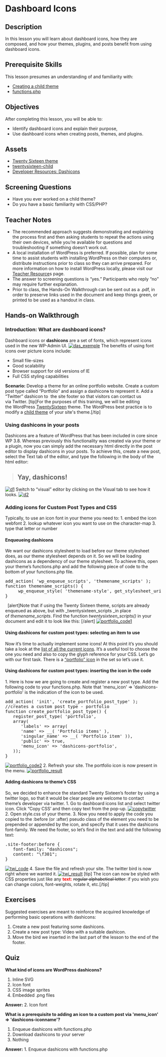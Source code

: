 # Dashboard Icons

## Description

In this lesson you will learn about dashboard icons, how they are composed, and how your themes, plugins, and posts benefit from using dashboard icons.

## Prerequisite Skills

This lesson presumes an understanding of and familiarity with:

*   [Creating a child theme](https://make.wordpress.org/training/handbook/theme-school/child-themes/)
*   [functions.php](https://make.wordpress.org/training/handbook/theme-school/what-to-include-in-functions-php/)

## Objectives

After completing this lesson, you will be able to:

*   Identify dashboard icons and explain their purpose,
*   Use dashboard icons when creating posts, themes, and plugins.

## Assets

*   [Twenty Sixteen theme](https://wordpress.org/themes/twentysixteen/)
*   [twentysixteen-child](https://make.wordpress.org/training/files/2014/10/twentysixteen-child.zip)
*   [Developer Resources: Dashicons](https://developer.wordpress.org/resource/dashicons/)

## Screening Questions

*   Have you ever worked on a child theme?
*   Do you have a basic familiarity with CSS/PHP?

## Teacher Notes

*   The recommended approach suggests demonstrating and explaining the process first and then asking students to repeat the actions using their own devices, while you’re available for questions and troubleshooting if something doesn’t work out.
*   A local installation of WordPress is preferred. If possible, plan for some time to assist students with installing WordPress on their computers or, distribute instructions prior to class so they can arrive prepared. For more information on how to install WordPress locally, please visit our [Teacher Resource](https://make.wordpress.org/training/teacher-resources/)s page.
*   The answer to screening questions is “yes.” Participants who reply “no” may require further explanation.
*   Prior to class, the Hands-On Walkthrough can be sent out as a .pdf, in order to preserve links used in the document and keep things green, or printed to be used as a handout in class.

## Hands-on Walkthrough

### Introduction: What are dashboard icons?

Dashboard icons or **dashicons** are a set of fonts, which represent icons used in the new WP-Admin UI. [![das_exemple](https://make.wordpress.org/training/files/2014/10/das_exemple.png)](https://make.wordpress.org/training/files/2014/10/das_exemple.png) The benefits of using font icons over picture icons include:

*   Small file-sizes
*   Good scalability
*   Browser support for old versions of IE
*   Full CSS styling capabilities

**Scenario:** Develop a theme for an online portfolio website. Create a custom post type called “Portfolio” and assign a dashicon<del>s</del> to represent it. Add a “Twitter” dashicon to  the site footer so that visitors can contact us via Twitter. [tip]For the purposes of this training, we will be editing the WordPress [TwentySixteen](https://wordpress.org/themes/twentysixteen/) theme. The WordPress best practice is to modify a [child theme](https://make.wordpress.org/training/handbook/theme-school/child-themes/) of your site's theme.[/tip]

### Using dashicons in your posts

Dashicons are a feature of WordPress that has been included in core since WP 3.8\. Whereas previously this functionality was created via your theme or a plugin, now you can simply add the necessary html directly in the post editor to display dashicons in your posts. To achieve this, create a new post, select the Text tab of the editor, and type the following in the body of the html editor:

> <h2 class="dashicons-before dashicons-smiley">Yay, dashicons!</h2>

[![d1](https://make.wordpress.org/training/files/2014/10/d1.png)](https://make.wordpress.org/training/files/2014/10/d1.png) Switch to “visual” editor by clicking on the Visual tab to see how it looks. [![d2](https://make.wordpress.org/training/files/2014/10/d2.png)](https://make.wordpress.org/training/files/2014/10/d2.png)

### Adding icons for Custom Post Types and CSS

Typically, to use an icon font in your theme you need to: 1\. embed the icon webfont 2\. lookup whatever icon you want to use on the character-map 3\. type that letter or number

#### Enqueueing dashicons

We want our dashicons stylesheet to load before our theme stylesheet does, as our theme stylesheet depends on it. So we will be loading dashicons as a dependency of our theme stylesheet. To achieve this, open your theme’s functions.php and add the following piece of code to the bottom of your functions.php file.

<pre>add_action( 'wp_enqueue_scripts', 'themename_scripts' );
function themename_scripts() {
     wp_enqueue_style( 'themename-style', get_stylesheet_uri(), array( 'dashicons' ), '1.0' );
}</pre>

  [alert]Note that if using the Twenty Sixteen theme, scripts are already enqueued as above, but with _twentysixteen_scripts _in place of _themename_scripts_. Find the function _twentysixteen_scripts()_ in your document and edit it to look like this: [/alert] [![portfolio_code1](https://make.wordpress.org/training/files/2014/10/portfolio_code1.png)](https://make.wordpress.org/training/files/2014/10/portfolio_code1.png)

#### Using dashicons for custom post types: selecting an item to use

Now it’s time to actually implement some icons! At this point it’s you should take a look at the [list of all the current icons](https://developer.wordpress.org/resource/dashicons/). It’s a useful tool to choose the one you need and also to copy the glyph reference for your CSS. Let’s go with our first task. There is a [“portfolio” icon](https://developer.wordpress.org/resource/dashicons/#portfolio) in the set so let’s use it.

#### Using dashicons for custom post types: inserting the icon in the code

1\. Here is how we are going to create and register a new post type. Add the following code to your functions.php. Note that 'menu_icon' => 'dashicons-portfolio' is the indication of the icon to be used.

<pre>add_action( 'init', 'create_portfolio_post_type' );
//creates a custom post type - portfolio
function create_portfolio_post_type() {
   register_post_type( 'portfolio',
   array(
      'labels' => array(
      'name' => __( 'Portfolio items' ),
      'singular_name' => __( 'Portfolio item' )),
      'public' => true,
      'menu_icon' => 'dashicons-portfolio',
   ));
}</pre>

[![portfolio_code2](https://make.wordpress.org/training/files/2014/10/portfolio_code2.png)](https://make.wordpress.org/training/files/2014/10/portfolio_code2.png) 2\. Refresh your site. The portfolio icon is now present in the menu. [![portfolio_result](https://make.wordpress.org/training/files/2014/10/portfolio_result.png)](https://make.wordpress.org/training/files/2014/10/portfolio_result.png)

#### Adding dashicons to theme’s CSS

So, we decided to enhance the standard Twenty Sixteen’s footer by using a twitter logo, so that it would be clear people are welcome to contact theme’s developer via twitter. 1\. Go to dashboard icons list and select twitter icon. Click “Copy CSS’ and then copy text from the pop-up. [![copytwitter](https://make.wordpress.org/training/files/2014/10/copytwitter.png)](https://make.wordpress.org/training/files/2014/10/copytwitter.png) 2\. Open style.css of your theme. 3\. Now you need to apply the code you copied to the :before (or :after) pseudo class of the element you need to be prepended or appended by the icon, and specify that it uses the dashicons font-family. We need the footer, so let’s find in the text and add the following text:

<pre>.site-footer:before {
   font-family: "dashicons";
   content: "\f301";
}</pre>

[![twi_code](https://make.wordpress.org/training/files/2014/10/twi_code.png)](https://make.wordpress.org/training/files/2014/10/twi_code.png) 4\. Save the file and refresh your site. The twitter bird is now right where we wanted it. [![twi_result](https://make.wordpress.org/training/files/2014/10/twi_result.png)](https://make.wordpress.org/training/files/2014/10/twi_result.png) [tip] The icon can now be styled with CSS properties just like any **<span style="color: #ff0000">text:</span>** <del>regular alphabetical letter</del>: if you wish you can change colors, font-weights, rotate it, etc.[/tip]  

## Exercises

Suggested exercises are meant to reinforce the acquired knowledge of performing basic operations with dashicons:

1.  Create a new post featuring some dashicons.
2.  Create a new post type: Video with a suitable dashicon.
3.  Move the bird we inserted in the last part of the lesson to the end of the footer.

## Quiz

**What kind of icons are WordPress dashicons?**

1.  Inline SVG
2.  Icon font
3.  CSS image sprites
4.  Embedded .png files

**Answer:** 2. Icon font

**What is a prerequisite to adding an icon to a custom post via 'menu_icon' => 'dashicons-iconname'?**

1.  Enqueue dashicons with functions.php
2.  Download dashicons to your server
3.  Nothing

**Answer:** 1. Enqueue dashicons with functions.php
